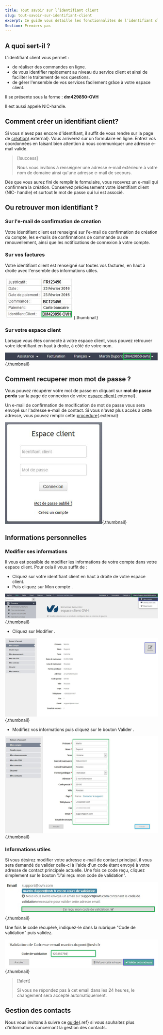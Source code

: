 ```yaml
---
title: Tout savoir sur l’identifiant client
slug: tout-savoir-sur-identifiant-client
excerpt: Ce guide vous detaille les fonctionnalites de l’identifiant client ainsi que les methodes pour le recuperer.
Section: Premiers pas
---
```



## A quoi sert-il ?
L'identifiant client vous permet :

- de réaliser des commandes en ligne.
- de vous identifier rapidement au niveau du service client et ainsi de faciliter le traitement de vos questions.
- de gérer l'ensemble de vos services facilement grâce à votre espace client.

Il se présente sous la forme :  **dm429850-OVH**

Il est aussi appelé NIC-handle.


## Comment créer un identifiant client?
Si vous n'avez pas encore d'identifiant, il suffit de vous rendre sur la page de [création](https://www.ovh.com/fr/support/new_nic.xml){.external}. Vous arriverez sur un formulaire en ligne. Entrez vos coordonnées en faisant bien attention à nous communiquer une adresse e-mail valide.



> [!success]
>
> Nous vous invitons à renseigner une adresse e-mail extérieure à votre nom de
> domaine ainsi qu'une adresse e-mail de secours.
> 

Dès que vous aurez fini de remplir le formulaire, vous recevrez un e-mail qui confirmera la création. Conservez précieusement votre identifiant client (NIC- handle) et surtout le mot de passe qui lui est associé.


## Ou retrouver mon identifiant ?

### Sur l'e-mail de confirmation de creation
Votre identifiant client est renseigné sur l'e-mail de confirmation de création du compte, les e-mails de confirmations de commande ou de renouvellement, ainsi que les notifications de connexion à votre compte.


### Sur vos factures
Votre identifiant client est renseigné sur toutes vos factures, en haut à droite avec l'ensemble des informations utiles.


![manager](images/3948.png){.thumbnail}


### Sur votre espace client
Lorsque vous êtes connecté à votre espace client, vous pouvez retrouver votre identifiant en haut à droite, à côté de votre nom.


![manager](images/3949.png){.thumbnail}


## Comment recuperer mon mot de passe ?
Vous pouvez récupérer votre mot de passe en cliquant sur  **mot de passe perdu**  sur la page de connexion de votre [espace client](https://www.ovhtelecom.fr/espaceclient/login/){.external}.

Un e-mail de confirmation de modification de mot de passe vous sera envoyé sur l'adresse e-mail de contact. Si vous n'avez plus accès à cette adresse, vous pouvez remplir cette [procédure](http://www.ovh.com/fr/cgi-bin/fr/procedure/procedureChangeEmail.cgi){.external}


![manager](images/3936.png){.thumbnail}


## Informations personnelles

### Modifier ses informations
Il vous est possible de modifier les informations de votre compte dans votre espace client. Pour cela il vous suffit de :

- Cliquez sur votre identifiant client en haut à droite de votre espace client.
- Puis cliquez sur Mon compte .


![manager](images/3953.png){.thumbnail}

- Cliquez sur Modifier .


![manager](images/3954.png){.thumbnail}

- Modifiez vos informations puis cliquez sur le bouton Valider .


![manager](images/3955.png){.thumbnail}


### Informations utiles
Si vous désirez modifier votre adresse e-mail de contact principal, il vous sera demandé de valider celle-ci à l'aide d'un code étant envoyé à votre adresse de contact principale actuelle. Une fois ce code reçu, cliquez simplement sur le bouton "J'ai reçu mon code de validation".


![manager](images/3956.png){.thumbnail}

Une fois le code récupéré, indiquez-le dans la rubrique "Code de validation" puis validez.


![manager](images/3957.png){.thumbnail}



> [!alert]
>
> Si vous ne répondez pas à cet email dans les 24 heures, le changement sera
> accepté automatiquement.
> 


## Gestion des contacts
Nous vous invitons à suivre ce [guide]({legacy}1858){.ref} si vous souhaitez plus d'informations concernant la gestion des contacts.